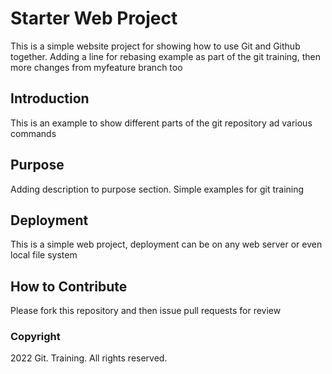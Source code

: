 # Starter Web Project
This is a simple website project for showing how to use Git and Github together. Adding a line for rebasing example as part of the git training, then more changes from myfeature branch too
## Introduction
This is an example to show different parts of the git repository ad various commands
## Purpose
Adding description to purpose section. Simple examples for git training
## Deployment
This is a simple web project, deployment can be on any web server or even local file system
## How to Contribute
Please fork this repository and then issue pull requests for review
### Copyright
2022 Git. Training. All rights reserved.